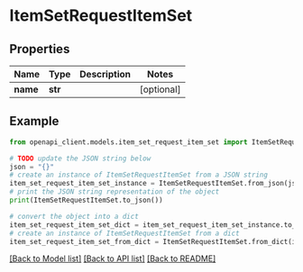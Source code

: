 # ItemSetRequestItemSet


## Properties

Name | Type | Description | Notes
------------ | ------------- | ------------- | -------------
**name** | **str** |  | [optional] 

## Example

```python
from openapi_client.models.item_set_request_item_set import ItemSetRequestItemSet

# TODO update the JSON string below
json = "{}"
# create an instance of ItemSetRequestItemSet from a JSON string
item_set_request_item_set_instance = ItemSetRequestItemSet.from_json(json)
# print the JSON string representation of the object
print(ItemSetRequestItemSet.to_json())

# convert the object into a dict
item_set_request_item_set_dict = item_set_request_item_set_instance.to_dict()
# create an instance of ItemSetRequestItemSet from a dict
item_set_request_item_set_from_dict = ItemSetRequestItemSet.from_dict(item_set_request_item_set_dict)
```
[[Back to Model list]](../README.md#documentation-for-models) [[Back to API list]](../README.md#documentation-for-api-endpoints) [[Back to README]](../README.md)


